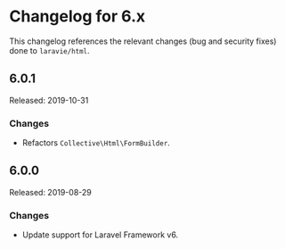 # Changelog for 6.x

This changelog references the relevant changes (bug and security fixes) done to `laravie/html`.

## 6.0.1

Released: 2019-10-31

### Changes

* Refactors `Collective\Html\FormBuilder`.

## 6.0.0

Released: 2019-08-29

### Changes

* Update support for Laravel Framework v6.
